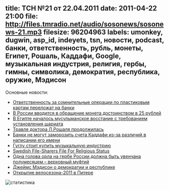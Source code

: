 title: ТСН №21 от 22.04.2011
date: 2011-04-22 21:00
file: http://files.tmradio.net/audio/sosonews/sosonews-21.mp3
filesize: 96204963
labels: umonkey, dugwin, asp_id, indeyets, tsn, новости, podcast, банки, ответственность, рубль, монеты, Египет, Рошаль, Каддафи, Google, музыкальная индустрия, религия, гербы, гимны, символика, демократия, республика, оружие, Мэдисон
---
Основные новости:

<ul>
<li><a href="http://www.kommersant.ru/doc/1625776">Ответственность за сомнительные операции по пластиковым картам переложат на банки</a></li>
<li><a href="http://lenta.ru/news/2011/04/15/rouble/">В России вводится в обращение монета достоинством в 25 рублей</a></li>
<li><a href="http://www.regnum.ru/news/polit/1397080.html">В Египте началось мусульманское восстание с требованием установления шариата</a></li>
<li><a href="http://top.rbc.ru/society/20/04/2011/579326.shtml?print">Травля доктора Л.Рошаля продолжилась</a></li>
<li><a href="http://polit.ru/world/2011/04/19/name.html">Банки не могут заморозить счета Каддафи из-за различий в написании его имени</a></li>
<li><a href="http://news.slashdot.org/story/11/04/15/2118220/Why-Google-Should-Buy-the-Music-Industry">Гуглу стоит купить музыкальную индустрию</a></li>
<li><a href="http://torrentfreak.com/file-sharers-await-official-recognition-of-new-religion-110410/">Swedish File-Sharers File For Religious Status</a></li>
<li><a href="http://echo.msk.ru/news/766234-echo.html">Одна голова орла на гербе России должна быть увенчана полумесяцем – верховный муфтий</a></li>
<li><a href="http://amstd.spb.ru/Library/sources/f_10.htm">Джеймс Мэдисон о демократии и республике</a></li>
<li><a href="http://velopiter.spb.ru/club/open_2011.htm">Открытие велосезона-2011 в Питере</a></li>
</ul>

![статистика](http://files.tmradio.net/audio/sosonews/sosonews-21.png)
